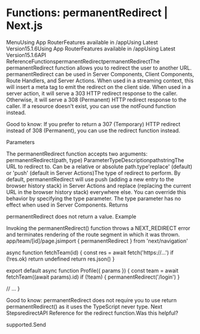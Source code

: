 # Functions: permanentRedirect | Next.js

<p>MenuUsing App RouterFeatures available in /appUsing Latest Version15.1.6Using App RouterFeatures available in /appUsing Latest Version15.1.6API ReferenceFunctionspermanentRedirectpermanentRedirectThe permanentRedirect function allows you to redirect the user to another URL. permanentRedirect can be used in Server Components, Client Components, Route Handlers, and Server Actions.
When used in a streaming context, this will insert a meta tag to emit the redirect on the client side. When used in a server action, it will serve a 303 HTTP redirect response to the caller. Otherwise, it will serve a 308 (Permanent) HTTP redirect response to the caller.
If a resource doesn't exist, you can use the notFound function instead.</p>
<p>Good to know: If you prefer to return a 307 (Temporary) HTTP redirect instead of 308 (Permanent), you can use the redirect function instead.</p>
<p>Parameters</p>
<p>The permanentRedirect function accepts two arguments:
permanentRedirect(path, type)
ParameterTypeDescriptionpathstringThe URL to redirect to. Can be a relative or absolute path.type'replace' (default) or 'push' (default in Server Actions)The type of redirect to perform.
By default, permanentRedirect will use push (adding a new entry to the browser history stack) in Server Actions and replace (replacing the current URL in the browser history stack) everywhere else. You can override this behavior by specifying the type parameter.
The type parameter has no effect when used in Server Components.
Returns</p>
<p>permanentRedirect does not return a value.
Example</p>
<p>Invoking the permanentRedirect() function throws a NEXT_REDIRECT error and terminates rendering of the route segment in which it was thrown.
app/team/[id]/page.jsimport { permanentRedirect } from 'next/navigation'</p>
<p>async function fetchTeam(id) {
const res = await fetch('https://...')
if (!res.ok) return undefined
return res.json()
}</p>
<p>export default async function Profile({ params }) {
const team = await fetchTeam((await params).id)
if (!team) {
permanentRedirect('/login')
}</p>
<p>// ...
}</p>
<p>Good to know: permanentRedirect does not require you to use return permanentRedirect() as it uses the TypeScript never type.
Next StepsredirectAPI Reference for the redirect function.Was this helpful?</p>
<p>supported.Send</p>
